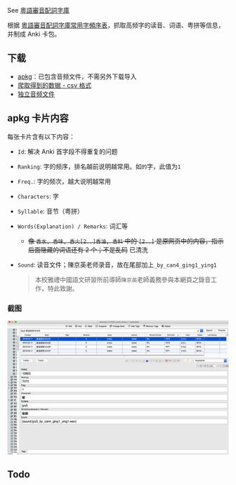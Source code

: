 See [粵語審音配詞字庫](https://humanum.arts.cuhk.edu.hk/Lexis/lexi-can/)

根据 [粵語審音配詞字庫常用字頻序表](https://humanum.arts.cuhk.edu.hk/Lexis/lexi-can/)，抓取高频字的读音、词语、粤拼等信息，并制成 Anki 卡包。

## 下载

* [apkg](https://github.com/hmgqzx/Practical_Pet_Projects/tree/master/Scraper/%E7%B2%B5%E8%AA%9E%E5%AF%A9%E9%9F%B3%E9%85%8D%E8%A9%9E%E5%AD%97%E5%BA%AB/apkg)：已包含音频文件，不需另外下载导入
* [爬取得到的数据 - csv 格式](https://github.com/hmgqzx/Practical_Pet_Projects/tree/master/Scraper/%E7%B2%B5%E8%AA%9E%E5%AF%A9%E9%9F%B3%E9%85%8D%E8%A9%9E%E5%AD%97%E5%BA%AB/data)
* [独立音频文件](https://github.com/hmgqzx/Practical_Pet_Projects/tree/master/Scraper/%E7%B2%B5%E8%AA%9E%E5%AF%A9%E9%9F%B3%E9%85%8D%E8%A9%9E%E5%AD%97%E5%BA%AB/media)

## apkg 卡片内容

每张卡片含有以下内容：

* `Id`: 解决 Anki 首字段不得重复的问题

* `Ranking`: 字的频序，排名越前说明越常用。如`的`字，此值为`1`

* `Freq.`: 字的频次，越大说明越常用

* `Characters`: 字

* `Syllable`: 音节（粤拼）

* `Words(Explanation) / Remarks`: 词汇等

  * ~~像 `香水, 香味, 香火[2..]香油, 香料` 中的 `[2..]` 是原网页中的内容，指示后面隐藏的词语还有 2 个；不是乱码~~ 已清洗

* `Sound`: 读音文件；陳京英老师录音，故在尾部加上`_by_can4_ging1_ying1`

  > 本校雅禮中國語文研習所前導師`陳京英`老師義務參與本網頁之錄音工作，特此致謝。

### 截图

![](screenshot/anki_browser.jpg)


## Todo

